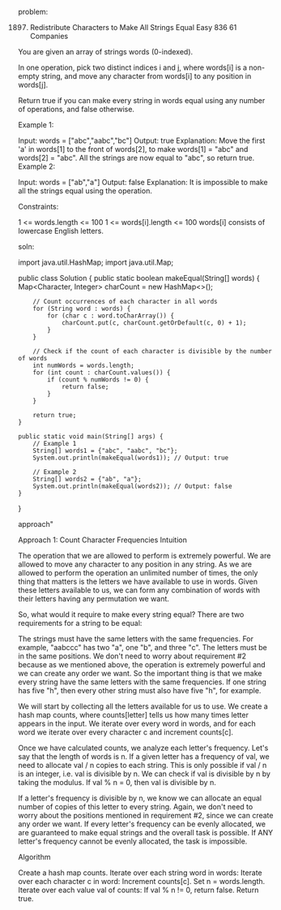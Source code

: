 problem:

1897. Redistribute Characters to Make All Strings Equal
Easy
836
61
Companies

You are given an array of strings words (0-indexed).


In one operation, pick two distinct indices i and j, where words[i] is a non-empty string, and move any character from words[i] to any position in words[j].

Return true if you can make every string in words equal using any number of operations, and false otherwise.

 

Example 1:

Input: words = ["abc","aabc","bc"]
Output: true
Explanation: Move the first 'a' in words[1] to the front of words[2],
to make words[1] = "abc" and words[2] = "abc".
All the strings are now equal to "abc", so return true.
Example 2:

Input: words = ["ab","a"]
Output: false
Explanation: It is impossible to make all the strings equal using the operation.
 

Constraints:

1 <= words.length <= 100
1 <= words[i].length <= 100
words[i] consists of lowercase English letters.


soln:

import java.util.HashMap;
import java.util.Map;

public class Solution {
    public static boolean makeEqual(String[] words) {
        Map<Character, Integer> charCount = new HashMap<>();

        // Count occurrences of each character in all words
        for (String word : words) {
            for (char c : word.toCharArray()) {
                charCount.put(c, charCount.getOrDefault(c, 0) + 1);
            }
        }

        // Check if the count of each character is divisible by the number of words
        int numWords = words.length;
        for (int count : charCount.values()) {
            if (count % numWords != 0) {
                return false;
            }
        }

        return true;
    }

    public static void main(String[] args) {
        // Example 1
        String[] words1 = {"abc", "aabc", "bc"};
        System.out.println(makeEqual(words1)); // Output: true

        // Example 2
        String[] words2 = {"ab", "a"};
        System.out.println(makeEqual(words2)); // Output: false
    }
}



approach"

Approach 1: Count Character Frequencies
Intuition

The operation that we are allowed to perform is extremely powerful. We are allowed to move any character to any position in any string. As we are allowed to perform the operation an unlimited number of times, the only thing that matters is the letters we have available to use in words. Given these letters available to us, we can form any combination of words with their letters having any permutation we want.

So, what would it require to make every string equal? There are two requirements for a string to be equal:

The strings must have the same letters with the same frequencies. For example, "aabccc" has two "a", one "b", and three "c".
The letters must be in the same positions.
We don't need to worry about requirement #2 because as we mentioned above, the operation is extremely powerful and we can create any order we want. So the important thing is that we make every string have the same letters with the same frequencies. If one string has five "h", then every other string must also have five "h", for example.

We will start by collecting all the letters available for us to use. We create a hash map counts, where counts[letter] tells us how many times letter appears in the input. We iterate over every word in words, and for each word we iterate over every character c and increment counts[c].

Once we have calculated counts, we analyze each letter's frequency. Let's say that the length of words is n. If a given letter has a frequency of val, we need to allocate val / n copies to each string. This is only possible if val / n is an integer, i.e. val is divisible by n. We can check if val is divisible by n by taking the modulus. If val % n = 0, then val is divisible by n.

If a letter's frequency is divisible by n, we know we can allocate an equal number of copies of this letter to every string. Again, we don't need to worry about the positions mentioned in requirement #2, since we can create any order we want. If every letter's frequency can be evenly allocated, we are guaranteed to make equal strings and the overall task is possible. If ANY letter's frequency cannot be evenly allocated, the task is impossible.

Algorithm

Create a hash map counts.
Iterate over each string word in words:
Iterate over each character c in word:
Increment counts[c].
Set n = words.length.
Iterate over each value val of counts:
If val % n != 0, return false.
Return true.